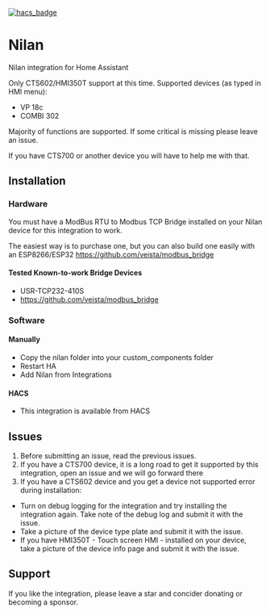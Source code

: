 [![hacs_badge](https://img.shields.io/badge/HACS-Default-41BDF5.svg)](https://github.com/hacs/integration)
# Nilan
Nilan integration for Home Assistant

Only CTS602/HMI350T support at this time.
Supported devices (as typed in HMI menu):
- VP 18c
- COMBI 302

Majority of functions are supported. If some critical is missing please leave an issue.

If you have CTS700 or another device you will have to help me with that.

## Installation
### Hardware
You must have a ModBus RTU to Modbus TCP Bridge installed on your Nilan device for this integration to work.

The easiest way is to purchase one, but you can also build one easily with an ESP8266/ESP32 https://github.com/veista/modbus_bridge

#### Tested Known-to-work Bridge Devices
* USR-TCP232-410S
* https://github.com/veista/modbus_bridge

### Software
#### Manually
- Copy the nilan folder into your custom_components folder
- Restart HA
- Add Nilan from Integrations

#### HACS
- This integration is available from HACS

## Issues
1. Before submitting an issue, read the previous issues.
2. If you have a CTS700 device, it is a long road to get it supported by this integration, open an issue and we will go forward there
3. If you have a CTS602 device and you get a device not supported error during installation:
  - Turn on debug logging for the integration and try installing the integration again. Take note of the debug log and submit it with the issue.
  - Take a picture of the device type plate and submit it with the issue.
  - If you have HMI350T - Touch screen HMI - installed on your device, take a picture of the device info page and submit it with the issue.

## Support
If you like the integration, please leave a star and concider donating or becoming a sponsor.

